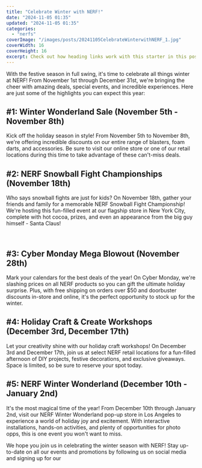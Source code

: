 ```yaml
---
title: "Celebrate Winter with NERF!"
date: "2024-11-05 01:35"
updated: "2024-11-05 01:35"
categories:
  - "nerfs"
coverImage: "/images/posts/20241105CelebrateWinterwithNERF_1.jpg"
coverWidth: 16
coverHeight: 16
excerpt: Check out how heading links work with this starter in this post.
---
```


<script>
  import { base } from '$app/paths';
</script>


With the festive season in full swing, it's time to celebrate all things winter at NERF! From November 1st through December 31st, we're bringing the cheer with amazing deals, special events, and incredible experiences. Here are just some of the highlights you can expect this year:

## #1: Winter Wonderland Sale (November 5th - November 8th)

Kick off the holiday season in style! From November 5th to November 8th, we're offering incredible discounts on our entire range of blasters, foam darts, and accessories. Be sure to visit our online store or one of our retail locations during this time to take advantage of these can't-miss deals.

## #2: NERF Snowball Fight Championships (November 18th)

Who says snowball fights are just for kids? On November 18th, gather your friends and family for a memorable NERF Snowball Fight Championship! We're hosting this fun-filled event at our flagship store in New York City, complete with hot cocoa, prizes, and even an appearance from the big guy himself - Santa Claus!


<img class="inline object-contain w-full my-4" src="{base}/images/posts/20241105CelebrateWinterwithNERF_2.jpg" alt="" style="aspect-ratio: 16 / 16;" width="16" height="16">

## #3: Cyber Monday Mega Blowout (November 28th)

Mark your calendars for the best deals of the year! On Cyber Monday, we're slashing prices on all NERF products so you can gift the ultimate holiday surprise. Plus, with free shipping on orders over $50 and doorbuster discounts in-store and online, it's the perfect opportunity to stock up for the winter.

## #4: Holiday Craft & Create Workshops (December 3rd, December 17th)

Let your creativity shine with our holiday craft workshops! On December 3rd and December 17th, join us at select NERF retail locations for a fun-filled afternoon of DIY projects, festive decorations, and exclusive giveaways. Space is limited, so be sure to reserve your spot today.

## #5: NERF Winter Wonderland (December 10th - January 2nd)

It's the most magical time of the year! From December 10th through January 2nd, visit our NERF Winter Wonderland pop-up store in Los Angeles to experience a world of holiday joy and excitement. With interactive installations, hands-on activities, and plenty of opportunities for photo opps, this is one event you won't want to miss.

We hope you join us in celebrating the winter season with NERF! Stay up-to-date on all our events and promotions by following us on social media and signing up for our